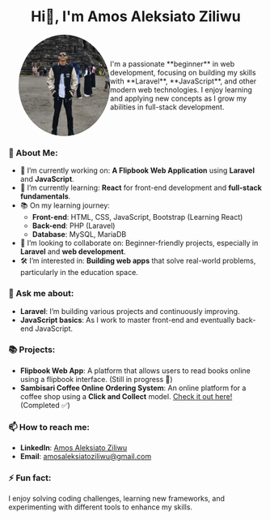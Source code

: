 <h1 align="center">Hi👋, I'm Amos Aleksiato Ziliwu</h1>

<div style="display: flex; align-items: center; justify-content: center;">
  <img src="profile.jpg" alt="Amos Aleksiato Ziliwu" width="200" height="200" style="border-radius: 50%; margin-left: 20px;"/>
  <div style="max-width: 600px; text-align: left;">
    I'm a passionate **beginner** in web development, focusing on building my skills with **Laravel**, **JavaScript**, and other modern web technologies. I enjoy learning and applying new concepts as I grow my abilities in full-stack development.
  </div>
</div>

### 🌟 About Me:
- 🔭 I’m currently working on: **A Flipbook Web Application** using **Laravel** and **JavaScript**.
- 🌱 I’m currently learning: **React** for front-end development and **full-stack fundamentals**.
- 📚 On my learning journey: 
  - **Front-end**: HTML, CSS, JavaScript, Bootstrap (Learning React)
  - **Back-end**: PHP (Laravel)
  - **Database**: MySQL, MariaDB
- 👯 I’m looking to collaborate on: Beginner-friendly projects, especially in **Laravel** and **web development**.
- 🛠️ I’m interested in: **Building web apps** that solve real-world problems, particularly in the education space.
  
### 💬 Ask me about:
- **Laravel**: I’m building various projects and continuously improving.
- **JavaScript basics**: As I work to master front-end and eventually back-end JavaScript.

### 📚 Projects:
- **Flipbook Web App**: A platform that allows users to read books online using a flipbook interface. (Still in progress 🚧)
- **Sambisari Coffee Online Ordering System**: An online platform for a coffee shop using a **Click and Collect** model. [Check it out here!](https://sambisaricoffee.tian.my.id/) (Completed ✅)

### 📫 How to reach me:
- **LinkedIn**: [Amos Aleksiato Ziliwu](https://www.linkedin.com/in/amos-aleksiato-ziliwu-028840293/)
- **Email**: amosaleksiatoziliwu@gmail.com

### ⚡ Fun fact:
I enjoy solving coding challenges, learning new frameworks, and experimenting with different tools to enhance my skills.
